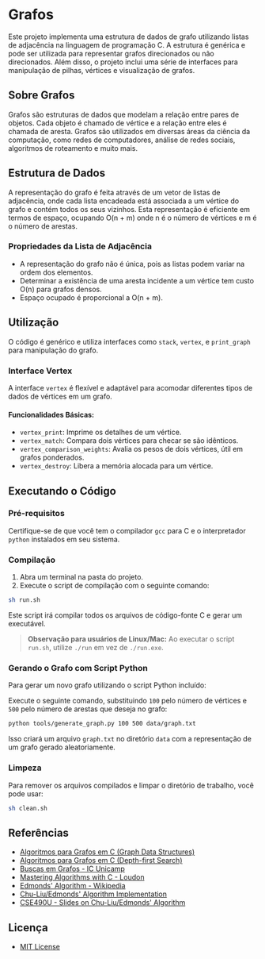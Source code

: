 # Grafos

Este projeto implementa uma estrutura de dados de grafo utilizando listas de adjacência na linguagem de programação C. A estrutura é genérica e pode ser utilizada para representar grafos direcionados ou não direcionados. Além disso, o projeto inclui uma série de interfaces para manipulação de pilhas, vértices e visualização de grafos.

## Sobre Grafos

Grafos são estruturas de dados que modelam a relação entre pares de objetos. Cada objeto é chamado de vértice e a relação entre eles é chamada de aresta. Grafos são utilizados em diversas áreas da ciência da computação, como redes de computadores, análise de redes sociais, algoritmos de roteamento e muito mais.

## Estrutura de Dados

A representação do grafo é feita através de um vetor de listas de adjacência, onde cada lista encadeada está associada a um vértice do grafo e contém todos os seus vizinhos. Esta representação é eficiente em termos de espaço, ocupando O(n + m) onde n é o número de vértices e m é o número de arestas.

### Propriedades da Lista de Adjacência

- A representação do grafo não é única, pois as listas podem variar na ordem dos elementos.
- Determinar a existência de uma aresta incidente a um vértice tem custo O(n) para grafos densos.
- Espaço ocupado é proporcional a O(n + m).

## Utilização

O código é genérico e utiliza interfaces como `stack`, `vertex`, e `print_graph` para manipulação do grafo.

### Interface Vertex

A interface `vertex` é flexível e adaptável para acomodar diferentes tipos de dados de vértices em um grafo. 

#### Funcionalidades Básicas:

- `vertex_print`: Imprime os detalhes de um vértice.
- `vertex_match`: Compara dois vértices para checar se são idênticos.
- `vertex_comparison_weights`: Avalia os pesos de dois vértices, útil em grafos ponderados.
- `vertex_destroy`: Libera a memória alocada para um vértice.

## Executando o Código

### Pré-requisitos

Certifique-se de que você tem o compilador `gcc` para C e o interpretador `python` instalados em seu sistema.

### Compilação

1. Abra um terminal na pasta do projeto.
2. Execute o script de compilação com o seguinte comando:

```bash
sh run.sh
```

Este script irá compilar todos os arquivos de código-fonte C e gerar um executável.

> **Observação para usuários de Linux/Mac:** Ao executar o script `run.sh`, utilize `./run` em vez de `./run.exe`.


### Gerando o Grafo com Script Python

Para gerar um novo grafo utilizando o script Python incluído:

Execute o seguinte comando, substituindo `100` pelo número de vértices e `500` pelo número de arestas que deseja no grafo:

```bash
python tools/generate_graph.py 100 500 data/graph.txt
```

Isso criará um arquivo `graph.txt` no diretório `data` com a representação de um grafo gerado aleatoriamente.

### Limpeza

Para remover os arquivos compilados e limpar o diretório de trabalho, você pode usar:

```bash
sh clean.sh
```

## Referências

- [Algoritmos para Grafos em C (Graph Data Structures)](https://www.ime.usp.br/~pf/algoritmos_para_grafos/aulas/graphdatastructs.html)
- [Algoritmos para Grafos em C (Depth-first Search)](https://www.ime.usp.br/~pf/algoritmos_para_grafos/aulas/dfs.html)
- [Buscas em Grafos - IC Unicamp](https://www.ic.unicamp.br/~zanoni/teaching/mo417/2011-2s/aulas/handout/10-grafos-buscas.pdf)
- [Mastering Algorithms with C - Loudon](https://everythingcomputerscience.com/books/Mastering-Algorithms-with-C-Loudon.pdf)
- [Edmonds' Algorithm - Wikipedia](https://en.wikipedia.org/wiki/Edmonds%27_algorithm)
- [Chu-Liu/Edmonds' Algorithm Implementation](https://github.com/danieldk/chu-liu-edmonds/blob/main/src/lib.rs)
- [CSE490U - Slides on Chu-Liu/Edmonds' Algorithm](https://courses.cs.washington.edu/courses/cse490u/17wi/slides/CLE.pdf)

## Licença

- [MIT License](LICENSE)